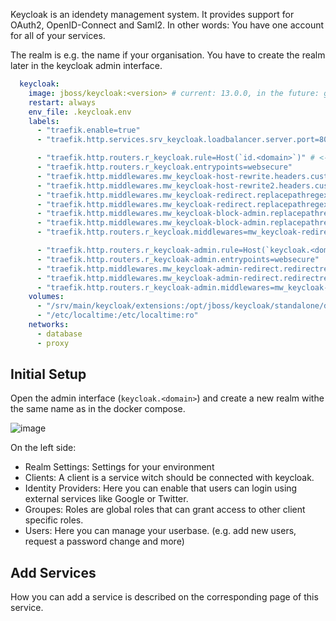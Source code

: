 Keycloak is an idendety management system. It provides support for OAuth2, OpenID-Connect and Saml2. In other words: You have one account for all of your services.
<br>

The realm is e.g. the name if your organisation. You have to create the realm later in the keycloak admin interface.

```yaml
  keycloak:
    image: jboss/keycloak:<version> # current: 13.0.0, in the future: ghcr.io/an2ic3/keycloak:<version>
    restart: always
    env_file: .keycloak.env
    labels:
      - "traefik.enable=true"
      - "traefik.http.services.srv_keycloak.loadbalancer.server.port=8080"

      - "traefik.http.routers.r_keycloak.rule=Host(`id.<domain>`)" # <- edit (user interface)
      - "traefik.http.routers.r_keycloak.entrypoints=websecure"
      - "traefik.http.middlewares.mw_keycloak-host-rewrite.headers.customrequestheaders.Host=id.<domain>" # <- edit
      - "traefik.http.middlewares.mw_keycloak-host-rewrite2.headers.customrequestheaders.X-Forwarded-Host=id.<domain>" # <- edit
      - "traefik.http.middlewares.mw_keycloak-redirect.replacepathregex.regex=^\/auth\/$$"
      - "traefik.http.middlewares.mw_keycloak-redirect.replacepathregex.replacement=/auth/realms/<ralm>/account/" # <- edit
      - "traefik.http.middlewares.mw_keycloak-block-admin.replacepathregex.regex=^\/auth\/admin\/$$"
      - "traefik.http.middlewares.mw_keycloak-block-admin.replacepathregex.replacement=/auth/realms/<ralm>/account/" # <- edit
      - "traefik.http.routers.r_keycloak.middlewares=mw_keycloak-redirect@docker,mw_keycloak-block-admin@docker,mw_keycloak-host-rewrite@docker,mw_keycloak-host-rewrite2@docker"

      - "traefik.http.routers.r_keycloak-admin.rule=Host(`keycloak.<domain>`)" # <- edit (admin interface)
      - "traefik.http.routers.r_keycloak-admin.entrypoints=websecure"
      - "traefik.http.middlewares.mw_keycloak-admin-redirect.redirectregex.regex=^https:\/\/keycloak.<domain>\/?$$" # <- edit
      - "traefik.http.middlewares.mw_keycloak-admin-redirect.redirectregex.replacement=https://keycloak.<domain>/auth/admin/" # <- edit
      - "traefik.http.routers.r_keycloak-admin.middlewares=mw_keycloak-admin-redirect@docker"
    volumes:
      - "/srv/main/keycloak/extensions:/opt/jboss/keycloak/standalone/deployments"
      - "/etc/localtime:/etc/localtime:ro"
    networks:
      - database
      - proxy
```
## Initial Setup

Open the admin interface (`keycloak.<domain>`) and create a new realm withe the same name as in the docker compose.

![image](https://user-images.githubusercontent.com/34819524/118363751-35f67c00-b596-11eb-9603-95df4a3c8e41.png)

On the left side:
* Realm Settings: Settings for your environment
* Clients: A client is a service witch should be connected with keycloak.
* Identity Providers: Here you can enable that users can login using external services like Google or Twitter.
* Groupes: Roles are global roles that can grant access to other client specific roles.
* Users: Here you can manage your userbase. (e.g. add new users, request a password change and more)

## Add Services
How you can add a service is described on the corresponding page of this service.
